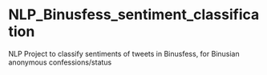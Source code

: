 # NLP_Binusfess_sentiment_classification
NLP Project to classify sentiments of tweets in Binusfess, for Binusian anonymous confessions/status
